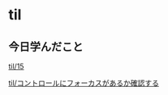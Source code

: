 # til

## 今日学んだこと

[til/15](https://github.com/tokiohamamatsu/til/blob/master/%E6%B4%BB%E5%8B%95%E8%A8%98%E9%8C%B2/2021/02/15.md)

[til/コントロールにフォーカスがあるか確認する](https://github.com/tokiohamamatsu/til/blob/master/c%23/%E3%82%B3%E3%83%B3%E3%83%88%E3%83%AD%E3%83%BC%E3%83%AB%E3%81%AB%E3%83%95%E3%82%A9%E3%83%BC%E3%82%AB%E3%82%B9%E3%81%8C%E3%81%82%E3%82%8B%E3%81%8B%E7%A2%BA%E8%AA%8D%E3%81%99%E3%82%8B.md)